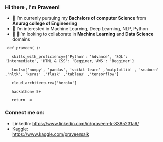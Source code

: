 ### Hi there , I'm Praveen!

*  🔭 I’m currenly pursuing my **Bachelors of computer Science** from **Anurag college of Engineering**
*  🌱 I’m interested in Machine Learning, Deep Learning, NLP, Python 
* 🤝 🏻I’m looking to collaborate in **Machine Learning** and **Data Science** domains        

<!--  -->   

 
     def praveen( ):          

       skills_with_proficiency={'Python': 'Advance', 'SQL': 'Intermediate', 'HTML & CSS': 'Begginer,'AWS': 'Begginer'}           
   
       tools=['numpy', 'pandas', 'scikit-learn' ,'matplotlib' , 'seaborn' ,'nltk', 'keras' ,'flask' ,'tableau' ,'tensorflow']              
   
       cloud_architecture=['heroku']          
   
       hackathon= 5+          
   
       return  ∞    

### Connect me on:      
 * LinkedIn: 
        https://www.linkedin.com/in/praveen-k-8385231a6/
 *  Kaggle:     
            https://www.kaggle.com/praveensaik
